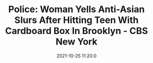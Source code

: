 ---
"title": "Police: Woman Yells Anti-Asian Slurs After Hitting Teen With Cardboard Box In Brooklyn - CBS New York"
"date": "2021-10-25 11:20:0"
"feed_name": "GOOGLENEWSCONSTRUCTION"
"feed_website": "https://news.google.com/search?q=construction%2Bincident&hl=en-US&gl=US&ceid=US:en"
"feed_rss": "https://news.google.com/rss/search?q=construction%2Bincident&hl=en-US&gl=US&ceid=US:en"
"link": "https://newyork.cbslocal.com/2021/10/25/brighton-beach-anti-asian-hate-crime-investigation/"
"source": "{'href': 'https://newyork.cbslocal.com', 'title': 'CBS New York'}"
"file": "_posts/2021-1-1-a64a390aff2b246b18f8ffc552cfebce58f7cf5a.md"
"accident": "0"
"drilling": "0"
"dead": "0"
"injured": "0"
"arrested": "0"
"place": "unknown place"
"where": "unknown site"
"causes": "unknown"
"place_uri": "unknown place"
---